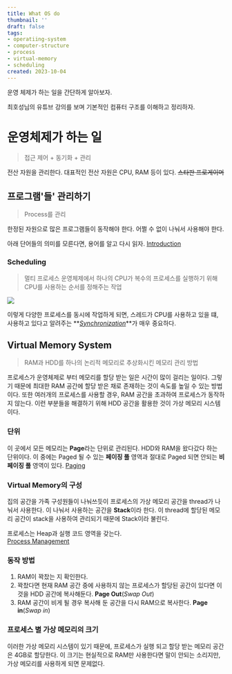 ```yaml
---
title: What OS do
thumbnail: ''
draft: false
tags:
- operatiing-system
- computer-structure
- process
- virtual-memory
- scheduling
created: 2023-10-04
---
```


운영 체제가 하는 일을 간단하게 알아보자.

최호성님의 유튜브 강의를 보며 기본적인 컴퓨터 구조를 이해하고 정리하자.

# 운영체제가 하는 일

 > 
 > 접근 제어 + 동기화 + 관리

전산 자원을 관리한다. 대표적인 전산 자원은 CPU, RAM 등이 있다. ~~스타판 프로게이머~~

## 프로그램'들' 관리하기

 > 
 > Process를 관리

한정된 자원으로 많은 프로그램들이 동작해야 한다. 어쩔 수 없이 나눠서 사용해야 한다.

아래 단어들의 의미를 모른다면, 용어를 알고 다시 읽자.
[Introduction](Knowledges/Development/Computer%20Structure/Introduction.md)

### Scheduling

 > 
 > 멀티 프로세스 운영체제에서 하나의 CPU가 복수의 프로세스를 실행하기 위해 CPU를 사용하는 순서를 정해주는 작업

![](Pasted%20image%2020231004213748.png)

이렇게 다양한 프로세스를 동시에 작업하게 되면, 스레드가 CPU를 사용하고 있을 떄, 사용하고 있다고 알려주는 \*\**[Synchronization](Synchronization.md)*\*\*가 매우 중요하다.

## Virtual Memory System

 > 
 > RAM과 HDD를 하나의 논리적 메모리로 추상화시킨 메모리 관리 방법

프로세스가 운영체제로 부터 메모리를 할당 받는 일은 시간이 많이 걸리는 일이다. 그렇기 때문에 최대한 RAM 공간에 할당 받은 채로 존재하는 것이 속도를 높일 수 있는 방법이다. 또한 여러개의 프로세스를 사용할 경우, RAM 공간을 초과하여 프로세스가 동작하지 않는다. 이런 부분들을 해결하기 위해 HDD 공간을 활용한 것이 가상 메모리 시스템이다.

### 단위

이 곳에서 모든 메모리는 **Page**라는 단위로 관리된다. HDD와 RAM을 왔다갔다 하는 단위이다. 이 중에는 Paged 될 수 있는 **페이징 풀** 영역과 절대로 Paged 되면 안되는 **비 페이징 풀** 영역이 있다. [Paging](Paging.md)

### Virtual Memory의 구성

집의 공간을 가족 구성원들이 나눠쓰듯이 프로세스의 가상 메모리 공간을 thread가 나눠서 사용한다. 이 나눠서 사용하는 공간을 **Stack**이라 한다. 이 thread에 할당된 메모리 공간이 stack을 사용하여 관리되기 때문에 Stack이라 불린다.

프로세스는 Heap과 실행 코드 영역을 갖는다.  
[Process Management](Process%20Management.md)

### 동작 방법

1. RAM이 꽉찼는 지 확인한다.
1. 꽉찼다면 현재 RAM 공간 중에 사용하지 않는 프로세스가 할당된 공간이 있다면 이것을 HDD 공간에 복사해둔다. **Page Out**(*Swap Out*)
1. RAM 공간이 비게 될 경우 복사해 둔 공간을 다시 RAM으로 복사한다. **Page in**(*Swap in*)

### 프로세스 별 가상 메모리의 크기

이러한 가상 메모리 시스템이 있기 때문에, 프로세스가 실행 되고 할당 받는 메모리 공간은 4GB로 할당한다. 이 크기는 현실적으로 RAM만 사용한다면 말이 안되는 소리지만, 가상 메모리를 사용하게 되면 문제없다.

